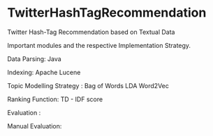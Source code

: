 # TwitterHashTagRecommendation

Twitter Hash-Tag Recommendation based on Textual Data



Important modules and the respective Implementation Strategy.


Data Parsing:
Java

Indexing:
Apache Lucene

Topic Modelling Strategy :
Bag of Words
LDA
Word2Vec

Ranking Function:
TD - IDF score

Evaluation :

Manual Evaluation:
